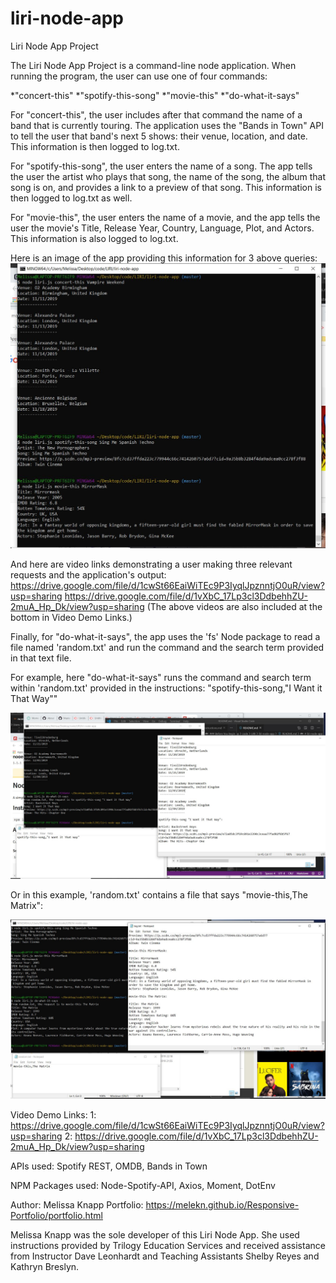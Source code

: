 # liri-node-app
Liri Node App Project

The Liri Node App Project is a command-line node application. When running the program, the user can use one of four commands: 

*"concert-this"
*"spotify-this-song"
*"movie-this"
*"do-what-it-says"

For "concert-this", the user includes after that command the name of a band that is currently touring. The application uses the "Bands in Town" API to tell the user that band's next 5 shows: their venue, location, and date. This information is then logged to log.txt. 

For "spotify-this-song", the user enters the name of a song. The app tells the user the artist who plays that song, the name of the song, the album that song is on, and provides a link to a preview of that song. This information is then logged to log.txt as well. 

For "movie-this", the user enters the name of a movie, and the app tells the user the movie's Title, Release Year, Country, Language, Plot, and Actors. This information is also logged to log.txt. 

Here is an image of the app providing this information for 3 above queries:
![commands-demo image](/images/liri-image2.JPG)

And here are video links demonstrating a user making three relevant requests and the application's output:
https://drive.google.com/file/d/1cwSt66EaiWiTEc9P3IyqlJpznntjO0uR/view?usp=sharing
https://drive.google.com/file/d/1vXbC_17Lp3cl3DdbehhZU-2muA_Hp_Dk/view?usp=sharing
(The above videos are also included at the bottom in Video Demo Links.)

Finally, for "do-what-it-says", the app uses the 'fs' Node package to read a file named 'random.txt' and run the command and the search term provided in that text file. 

For example, here "do-what-it-says" runs the command and search term within 'random.txt' provided in the instructions: "spotify-this-song,"I Want it That Way""

![do-what-it-says demo image](/images/liri-image1.JPG)

Or in this example, 'random.txt' contains a file that says "movie-this,The Matrix":

![do-what-it-says The Matrix demo image](/images/liri-image-dwis-matrix.jpg)



Video Demo Links: 
1: https://drive.google.com/file/d/1cwSt66EaiWiTEc9P3IyqlJpznntjO0uR/view?usp=sharing
2: https://drive.google.com/file/d/1vXbC_17Lp3cl3DdbehhZU-2muA_Hp_Dk/view?usp=sharing


APIs used: Spotify REST, OMDB, Bands in Town

NPM Packages used: Node-Spotify-API, Axios, Moment, DotEnv

Author: Melissa Knapp
Portfolio: https://melekn.github.io/Responsive-Portfolio/portfolio.html 

Melissa Knapp was the sole developer of this Liri Node App. She used instructions provided by Trilogy Education Services and received assistance from Instructor Dave Leonhardt and Teaching Assistants Shelby Reyes and Kathryn Breslyn. 